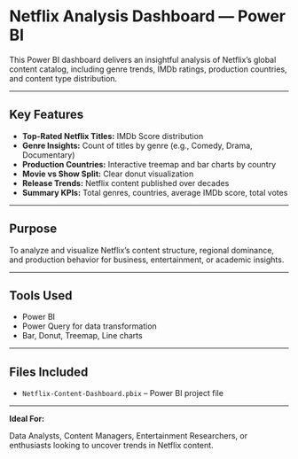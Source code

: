 # Netflix Analysis Dashboard — Power BI

This Power BI dashboard delivers an insightful analysis of Netflix’s global content catalog, including genre trends, IMDb ratings, production countries, and content type distribution.

---

## Key Features

- **Top-Rated Netflix Titles:** IMDb Score distribution
- **Genre Insights:** Count of titles by genre (e.g., Comedy, Drama, Documentary)
- **Production Countries:** Interactive treemap and bar charts by country
- **Movie vs Show Split:** Clear donut visualization
- **Release Trends:** Netflix content published over decades
- **Summary KPIs:** Total genres, countries, average IMDb score, total votes

---

## Purpose

To analyze and visualize Netflix’s content structure, regional dominance, and production behavior for business, entertainment, or academic insights.

---

## Tools Used

- Power BI
- Power Query for data transformation
- Bar, Donut, Treemap, Line charts

---

## Files Included

- `Netflix-Content-Dashboard.pbix` – Power BI project file

---

 **Ideal For:** 
 
Data Analysts, Content Managers, Entertainment Researchers, or enthusiasts looking to uncover trends in Netflix content.
